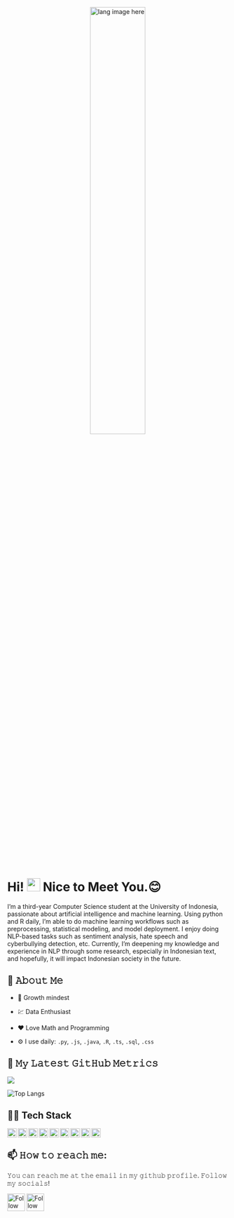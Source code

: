<p align="center"><img width=50%" src="https://github.com/alansmathew/alansmathew/raw/master/lang.gif" alt="lang image here" /></p>

# Hi! <img src="https://media.giphy.com/media/hvRJCLFzcasrR4ia7z/giphy.gif" width="30px"> Nice to Meet You.:blush:
  
I’m a third-year Computer Science student at the University of Indonesia, passionate about artificial intelligence and machine learning. Using python and R daily, I’m able to do machine learning workflows such as preprocessing, statistical modeling, and model deployment. I enjoy doing NLP-based tasks such as sentiment analysis, hate speech and cyberbullying detection, etc. Currently, I’m deepening my knowledge and experience in NLP through some research, especially in Indonesian text, and hopefully, it will impact Indonesian society in the future.

  
## :book: 𝙰𝚋𝚘𝚞𝚝 𝙼𝚎

- :thinking: Growth mindest
  
- :chart: Data Enthusiast
  
- :heart: Love Math and Programming
  
- ⚙️ I use daily: `.py`, `.js`, `.java`, `.R`, `.ts`, `.sql`, `.css`
  
## 🔔 𝙼𝚢 𝙻𝚊𝚝𝚎𝚜𝚝 𝙶𝚒𝚝𝙷𝚞𝚋 𝙼𝚎𝚝𝚛𝚒𝚌𝚜
<a href="">
  <img align="centre" src="https://github-readme-stats.vercel.app/api?username=danielsyahputra13&count_private=true&include_all_commits=true&show_icons=true&title_color=007bff&text_color=e7e7e7&icon_color=007bff&bg_color=171c28" />
<a />  

![Top Langs](https://github-readme-stats.vercel.app/api/top-langs/?username=danielsyahputra13&layout=compact&title_color=007bff&text_color=e7e7e7&icon_color=007bff&bg_color=171c28&hide=html,css,TeX)
  
## 🧑‍💻 Tech Stack
  <a href="#"><img align="left" alt="JavaScript" title="JavaScript" width="21px" src="https://upload.wikimedia.org/wikipedia/commons/9/99/Unofficial_JavaScript_logo_2.svg" /></a>
  <a href="https://nodejs.org/"><img align="left" alt="NodeJS" title="NodeJS" width="21px" src="https://seeklogo.com/images/N/nodejs-logo-FBE122E377-seeklogo.com.png" /></a>
  <a href="https://reactjs.org/"><img align="left" alt="React" title="React" width="21px" src="https://cdn.worldvectorlogo.com/logos/react-2.svg" /></a>
  <a href="https://www.python.org/"><img align="left" alt="Python" title="Python" width="21px" src="https://cdn.worldvectorlogo.com/logos/python-5.svg" /></a>
  <a href="https://www.java.com/en/"><img align="left" alt="Java" title="Java" width="21px" src="https://cdn.worldvectorlogo.com/logos/java-4.svg" /></a>
  <a href="https://www.r-project.org/"><img align="left" alt="R" title="R" width="21px" src="https://cdn.worldvectorlogo.com/logos/r-lang.svg" /></a>
  <a href="https://www.typescriptlang.org/"><img align="left" alt="Typescript" title="Typescript" width="21px" src="https://cdn.worldvectorlogo.com/logos/typescript.svg" /></a>
  <a href="https://www.docker.com/"><img align="left" alt="Docker" title="Docker" width="21px" src="https://cdn.worldvectorlogo.com/logos/docker.svg" /></a>
  <a href="https://www.tensorflow.org/"><img align="left" alt="Tensorflow" title="Tensorflow" width="21px" src="https://cdn.worldvectorlogo.com/logos/tensorflow-2.svg" /></a>
  <br>

## 📫 𝙷𝚘𝚠 𝚝𝚘 𝚛𝚎𝚊𝚌𝚑 𝚖𝚎:
𝚈𝚘𝚞 𝚌𝚊𝚗 𝚛𝚎𝚊𝚌𝚑 𝚖𝚎 𝚊𝚝 𝚝𝚑𝚎 𝚎𝚖𝚊𝚒𝚕 𝚒𝚗 𝚖𝚢 𝚐𝚒𝚝𝚑𝚞𝚋 𝚙𝚛𝚘𝚏𝚒𝚕𝚎. 𝙵𝚘𝚕𝚕𝚘𝚠 𝚖𝚢 𝚜𝚘𝚌𝚒𝚊𝚕𝚜!

[<img src="https://raw.githubusercontent.com/Raymo111/Raymo111/master/socials/linkedin.png" height="40em" align="center" alt="Follow Daniel Syahputra
on LinkedIn" title="Follow Daniel Syahputra on LinkedIn"/>](https://www.linkedin.com/in/daniel-syahputra-purba-940999175/)
[<img src="https://raw.githubusercontent.com/Raymo111/Raymo111/master/socials/instagram.svg" height="40em" align="center" alt="Follow Daniel Syahputra on Instagram" title="Follow Daniel Syahputra on Instagram"/>](https://www.instagram.com/danielsyahputra13/)
